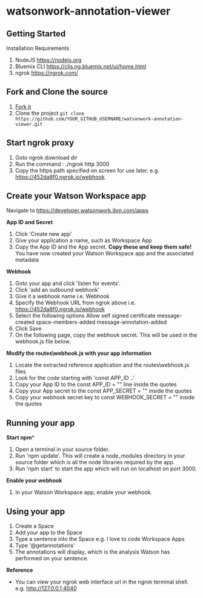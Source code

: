 # watsonwork-annotation-viewer
## Getting Started
Installation Requirements
1. NodeJS https://nodejs.org
2. Bluemix CLI https://clis.ng.bluemix.net/ui/home.html
3. ngrok https://ngrok.com/

## Fork and Clone the source

1. [Fork it](https://github.com/watsonwork/watsonwork-annotation-viewer/fork)
2. Clone the project `git clone https://github.com/YOUR_GITHUB_USERNAME/watsonwork-annotation-viewer.git`

## Start ngrok proxy

1. Goto ngrok download dir
2. Run the command :
  ./ngrok http 3000
3. Copy the https path specified on screen for use later. e.g. https://452da8f0.ngrok.io/webhook


## Create your Watson Workspace app
Navigate to https://developer.watsonwork.ibm.com/apps

**App ID and Secret**
1. Click 'Create new app'
2. Give your application a name, such as Workspace App
3. Copy the App ID and the App secret. **Copy these and keep them safe!**
You have now created your Watson Workspace app and the associated metadata


**Webhook**
1. Goto your app and click 'listen for events'.
2. Click 'add an outbound webhook'
3. Give it a webhook name i.e. Webhook
4. Specify the Webhook URL from ngrok above
  i.e. https://452da8f0.ngrok.io/webhook
5. Select the following options
  Allow self signed certificate
  message-created
  space-members-added
  message-annotation-added 
6. Click Save
7. On the following page, copy the webhook secret. This will be used in the webhook.js file below.

**Modify the routes\webhook.js with your app information**
1. Locate the extracted reference application and the routes\webhook.js files
2. Look for the code starting with 'const APP_ID ..' 
3. Copy your App ID to the const APP_ID = "" line inside the quotes
4. Copy your App secret to the const APP_SECRET = "" inside the quotes
5. Copy your webhook secret key to const WEBHOOK_SECRET = "" inside the quotes

## Running your app

**Start npm***
1. Open a terminal in your source folder.
2. Run 'npm update'. This will create a node_modules directory in your source folder which is all the node libraries required by the app.
3. Run 'npm start' to start the app which will run on localhost on port 3000.

**Enable your webhook**
1. In your Watson Workspace app, enable your webhook.


## Using your app
1. Create a Space
2. Add your app to the Space
3. Type a sentence into the Space e.g. I love to code Workspace Apps
4. Type '@getannotations'
5. The annotations will display, which is the analysis Watson has performed on your sentence.

**Reference**

- You can view your ngrok web interface url in the ngrok terminal shell. e.g. http://127.0.0.1:4040

